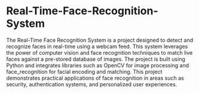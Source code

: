 # Real-Time-Face-Recognition-System
The Real-Time Face Recognition System is a project designed to detect and recognize faces in real-time using a webcam feed. This system leverages the power of computer vision and face recognition techniques to match live faces against a pre-stored database of images. The project is built using Python and integrates libraries such as OpenCV for image processing and face_recognition for facial encoding and matching.
This project demonstrates practical applications of face recognition in areas such as security, authentication systems, and personalized user experiences.
